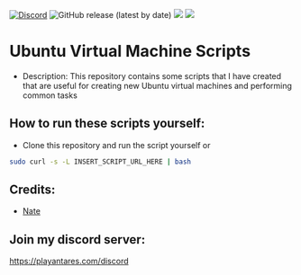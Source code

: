 [![Discord](https://discordapp.com/api/guilds/649703068799336454/widget.png)](https://discordapp.com/invite/KKYw763)
![GitHub release (latest by date)](https://img.shields.io/github/v/release/nathen418/ubuntu-vm-scripts?style=social)
![](https://img.shields.io/github/repo-size/nathen418/ubuntu-vm-scripts?color=Green&style=flat-square)
![](https://img.shields.io/tokei/lines/github/nathen418/ubuntu-vm-scripts?style=flat-square)  

# Ubuntu Virtual Machine Scripts
- Description: This repository contains some scripts that I have created that are useful for creating new Ubuntu virtual machines and performing common tasks

## How to run these scripts yourself:
- Clone this repository and run the script yourself or
```bash
sudo curl -s -L INSERT_SCRIPT_URL_HERE | bash
```

## Credits:
- [Nate](https://github.com/nathen418)

## Join my discord server:
https://playantares.com/discord
